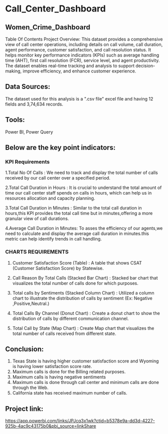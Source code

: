 # Call_Center_Dashboard

## Women_Crime_Dashboard
Table Of Contents
Project Overview:
This dataset provides a comprehensive view of call center operations, including details on call volume, call duration, agent performance, customer satisfaction, and call resolution status. It helps monitor key performance indicators (KPIs) such as average handling time (AHT), first call resolution (FCR), service level, and agent productivity. The dataset enables real-time tracking and analysis to support decision-making, improve efficiency, and enhance customer experience.

## Data Sources:
The dataset used for this analysis is a ".csv file" excel file and having 12 fields and 3,74,634 records.

## Tools:
Power BI, Power Query

## Below are the key point indicators:

### KPI Requirements
1.Total No Of Calls : We need to track and display the total number of calls received by our call center over a specified period.

2.Total Call Duration in Hours : It is crucial to understand the total amount of time our call center staff spends on calls in hours, which can help us in resources allocation and capacity planning.

3.Total Call Duration in Minutes : Similar to the total call duration in hours,this KPI provides the total call time but in minutes,offering a more granular  view of call durations.

4.Average Call Duration in Minutes: To asses the efficiency of our agents,we need to calculate and display the average call duration in minutes.this metric can help identify trends in call handling.

### CHARTS REQUIREMENTS
1.	Customer Satisfaction Score (Table) : A table that shows CSAT (Customer Satisfaction Score) by Statewise.
   
2.	Call Reason By Total Calls (Stacked Bar Chart) : Stacked bar chart that visualizes the total number of calls done for which purposes.
   
3.	Total calls by Sentiments (Stacked Column Chart) : Utilized a column chart to illustrate the distribution of calls by sentiment (Ex: Negative ,Positive,Neutral.)
   
4.	Total Calls By Channel (Donut Chart) : Create a donut chart to show the distribution of calls by different communication channel.
   
5.	Total Call by State (Map Chart) : Create Map chart that visualizes the total number of calls received from different state.

## Conclusion:
1. Texas State is having higher customer satisfaction score and Wyoming is having lower satisfaction score rate.
2. Maximum calls is done for the Billing related purposes.
3. Maximum calls is having negative sentiments
4. Maximum calls is done through call center and minimum calls are done through the Web.
5. California state has received maximum number of calls.
   
## Project link:
https://app.powerbi.com/links/JPJcq3x1wk?ctid=b5378e9a-dd3d-4227-925b-4ac9c43175b0&pbi_source=linkShare
